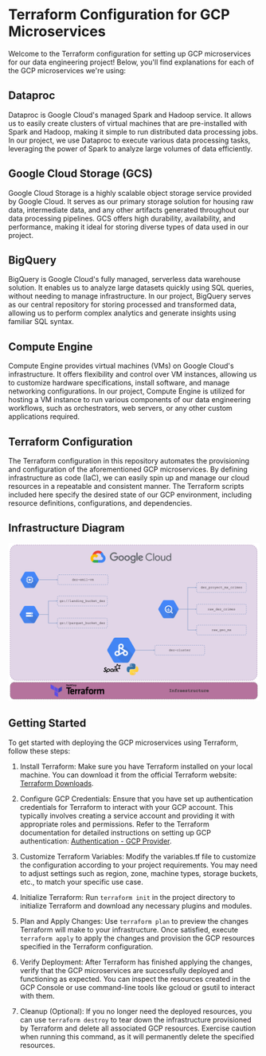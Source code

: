 # Terraform Configuration for GCP Microservices

Welcome to the Terraform configuration for setting up GCP microservices for our data engineering project! Below, you'll find explanations for each of the GCP microservices we're using:

## Dataproc

Dataproc is Google Cloud's managed Spark and Hadoop service. It allows us to easily create clusters of virtual machines that are pre-installed with Spark and Hadoop, making it simple to run distributed data processing jobs. In our project, we use Dataproc to execute various data processing tasks, leveraging the power of Spark to analyze large volumes of data efficiently.

## Google Cloud Storage (GCS)

Google Cloud Storage is a highly scalable object storage service provided by Google Cloud. It serves as our primary storage solution for housing raw data, intermediate data, and any other artifacts generated throughout our data processing pipelines. GCS offers high durability, availability, and performance, making it ideal for storing diverse types of data used in our project.

## BigQuery

BigQuery is Google Cloud's fully managed, serverless data warehouse solution. It enables us to analyze large datasets quickly using SQL queries, without needing to manage infrastructure. In our project, BigQuery serves as our central repository for storing processed and transformed data, allowing us to perform complex analytics and generate insights using familiar SQL syntax.

## Compute Engine

Compute Engine provides virtual machines (VMs) on Google Cloud's infrastructure. It offers flexibility and control over VM instances, allowing us to customize hardware specifications, install software, and manage networking configurations. In our project, Compute Engine is utilized for hosting a VM instance to run various components of our data engineering workflows, such as orchestrators, web servers, or any other custom applications required.

## Terraform Configuration

The Terraform configuration in this repository automates the provisioning and configuration of the aforementioned GCP microservices. By defining infrastructure as code (IaC), we can easily spin up and manage our cloud resources in a repeatable and consistent manner. The Terraform scripts included here specify the desired state of our GCP environment, including resource definitions, configurations, and dependencies.

## Infrastructure Diagram

![Infrastructure Diagram](../assets/infrastructure/infrastructure_v0.1.drawio.png)

## Getting Started

To get started with deploying the GCP microservices using Terraform, follow these steps:

1. Install Terraform: Make sure you have Terraform installed on your local machine. You can download it from the official Terraform website: [Terraform Downloads](https://www.terraform.io/downloads.html).

2. Configure GCP Credentials: Ensure that you have set up authentication credentials for Terraform to interact with your GCP account. This typically involves creating a service account and providing it with appropriate roles and permissions. Refer to the Terraform documentation for detailed instructions on setting up GCP authentication: [Authentication - GCP Provider](https://registry.terraform.io/providers/hashicorp/google/latest/docs/guides/provider_reference#authentication).

3. Customize Terraform Variables: Modify the variables.tf file to customize the configuration according to your project requirements. You may need to adjust settings such as region, zone, machine types, storage buckets, etc., to match your specific use case.

4. Initialize Terraform: Run `terraform init` in the project directory to initialize Terraform and download any necessary plugins and modules.

5. Plan and Apply Changes: Use `terraform plan` to preview the changes Terraform will make to your infrastructure. Once satisfied, execute `terraform apply` to apply the changes and provision the GCP resources specified in the Terraform configuration.

6. Verify Deployment: After Terraform has finished applying the changes, verify that the GCP microservices are successfully deployed and functioning as expected. You can inspect the resources created in the GCP Console or use command-line tools like gcloud or gsutil to interact with them.

7. Cleanup (Optional): If you no longer need the deployed resources, you can use `terraform destroy` to tear down the infrastructure provisioned by Terraform and delete all associated GCP resources. Exercise caution when running this command, as it will permanently delete the specified resources.
